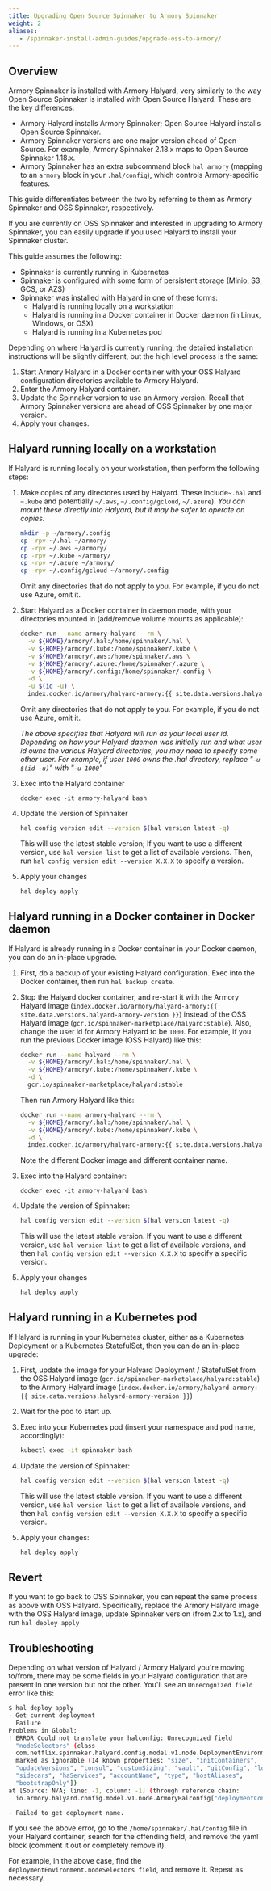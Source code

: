 ```yaml
---
title: Upgrading Open Source Spinnaker to Armory Spinnaker
weight: 2
aliases:
   - /spinnaker-install-admin-guides/upgrade-oss-to-armory/
---
```


## Overview

Armory Spinnaker is installed with Armory Halyard, very similarly to the way Open Source Spinnaker is installed with Open Source Halyard. These are the key differences:

* Armory Halyard installs Armory Spinnaker; Open Source Halyard installs Open Source Spinnaker.
* Armory Spinnaker versions are one major version ahead of Open Source. For example, Armory Spinnaker 2.18.x maps to Open Source Spinnaker 1.18.x.
* Armory Spinnaker has an extra subcommand block `hal armory` (mapping to an `armory` block in your `.hal/config`), which controls Armory-specific features.

This guide differentiates between the two by referring to them as Armory Spinnaker and OSS Spinnaker, respectively.

If you are currently on OSS Spinnaker and interested in upgrading to Armory Spinnaker, you can easily upgrade if you used Halyard to install your Spinnaker cluster.

This guide assumes the following:
* Spinnaker is currently running in Kubernetes
* Spinnaker is configured with some form of persistent storage (Minio, S3, GCS, or AZS)
* Spinnaker was installed with Halyard in one of these forms:
  * Halyard is running locally on a workstation
  * Halyard is running in a Docker container in Docker daemon (in Linux, Windows, or OSX)
  * Halyard is running in a Kubernetes pod

Depending on where Halyard is currently running, the detailed installation instructions will be slightly different, but the high level process is the same:

1. Start Armory Halyard in a Docker container with your OSS Halyard configuration directories available to Armory Halyard.
2. Enter the Armory Halyard container.
3. Update the Spinnaker version to use an Armory version. Recall that Armory Spinnaker versions are ahead of OSS Spinnaker by one major version.
4. Apply your changes.

## Halyard running locally on a workstation

If Halyard is running locally on your workstation, then perform the following steps:

1. Make copies of any directores used by Halyard. These include`~.hal` and `~.kube` and potentially `~/.aws`, `~/.config/gcloud`, `~/.azure`). *You can mount these directly into Halyard, but it may be safer to operate on copies.*

   ```bash
   mkdir -p ~/armory/.config
   cp -rpv ~/.hal ~/armory/
   cp -rpv ~/.aws ~/armory/
   cp -rpv ~/.kube ~/armory/
   cp -rpv ~/.azure ~/armory/
   cp -rpv ~/.config/gcloud ~/armory/.config
   ```
   Omit any directories that do not apply to you. For example, if you do not use Azure, omit it.

2. Start Halyard as a Docker container in daemon mode, with your directories mounted in (add/remove volume mounts as applicable):

   ```bash
   docker run --name armory-halyard --rm \
     -v ${HOME}/armory/.hal:/home/spinnaker/.hal \
     -v ${HOME}/armory/.kube:/home/spinnaker/.kube \
     -v ${HOME}/armory/.aws:/home/spinnaker/.aws \
     -v ${HOME}/armory/.azure:/home/spinnaker/.azure \
     -v ${HOME}/armory/.config:/home/spinnaker/.config \
     -d \
     -u $(id -u) \
     index.docker.io/armory/halyard-armory:{{ site.data.versions.halyard-armory-version }}
   ```

   Omit any directories that do not apply to you. For example, if you do not use Azure, omit it.

   _The above specifies that Halyard will run as your local user id. Depending on how your Halyard daemon was initially run and what user id owns the various Halyard directories, you may need to specify some other user. For example, if user `1000` owns the .hal directory, replace "`-u $(id -u)`" with "`-u 1000`"_

3. Exec into the Halyard container

   ```
   docker exec -it armory-halyard bash
   ```

4. Update the version of Spinnaker

   ```bash
   hal config version edit --version $(hal version latest -q)
   ```

   This will use the latest stable version; If you want to use a different version, use `hal version list` to get a list of available versions. Then, run `hal config version edit --version X.X.X` to specify a version.

5. Apply your changes

   ```bash
   hal deploy apply
   ```

## Halyard running in a Docker container in Docker daemon

If Halyard is already running in a Docker container in your Docker daemon, you can do an in-place upgrade.

1. First, do a backup of your existing Halyard configuration. Exec into the Docker container, then run `hal backup create`.

2. Stop the Halyard docker container, and re-start it with the Armory Halyard image (`index.docker.io/armory/halyard-armory:{{ site.data.versions.halyard-armory-version }}`) instead of the OSS Halyard image (`gcr.io/spinnaker-marketplace/halyard:stable`). Also, change the user id for Armory Halyard to be `1000`. For example, if you run the previous Docker image (OSS Halyard) like this:

   ```bash
   docker run --name halyard --rm \
     -v ${HOME}/armory/.hal:/home/spinnaker/.hal \
     -v ${HOME}/armory/.kube:/home/spinnaker/.kube \
     -d \
     gcr.io/spinnaker-marketplace/halyard:stable
   ```

   Then run Armory Halyard like this:

   ```bash
   docker run --name armory-halyard --rm \
     -v ${HOME}/armory/.hal:/home/spinnaker/.hal \
     -v ${HOME}/armory/.kube:/home/spinnaker/.kube \
     -d \
     index.docker.io/armory/halyard-armory:{{ site.data.versions.halyard-armory-version }}
   ```

    Note the different Docker image and different container name.

3. Exec into the Halyard container:

   ```
   docker exec -it armory-halyard bash
   ```

4. Update the version of Spinnaker:

   ```bash
   hal config version edit --version $(hal version latest -q)
   ```

   This will use the latest stable version. If you want to use a different version, use `hal version list` to get a list of available versions, and then `hal config version edit --version X.X.X` to specify a specific version.

5. Apply your changes

   ```bash
   hal deploy apply
   ```

## Halyard running in a Kubernetes pod

If Halyard is running in your Kubernetes cluster, either as a Kubernetes Deployment or a Kubernetes StatefulSet, then you can do an in-place upgrade:

1. First, update the image for your Halyard Deployment / StatefulSet from the OSS Halyard image (`gcr.io/spinnaker-marketplace/halyard:stable`) to the Armory Halyard image (`index.docker.io/armory/halyard-armory:{{ site.data.versions.halyard-armory-version }}`)

1. Wait for the pod to start up.

1. Exec into your Kubernetes pod (insert your namespace and pod name, accordingly):

   ```bash
   kubectl exec -it spinnaker bash
   ```

1. Update the version of Spinnaker:

   ```bash
   hal config version edit --version $(hal version latest -q)
   ```

   This will use the latest stable version. If you want to use a different version, use `hal version list` to get a list of available versions, and then `hal config version edit --version X.X.X` to specify a specific version.

1. Apply your changes:

   ```bash
   hal deploy apply
   ```

## Revert

If you want to go back to OSS Spinnaker, you can repeat the same process as above with OSS Halyard. Specifically, replace the Armory Halyard image with the OSS Halyard image, update Spinnaker version (from 2.x to 1.x), and run `hal deploy apply`

## Troubleshooting

Depending on what version of Halyard / Armory Halyard you're moving to/from, there may be some fields in your Halyard configuration that are present in one version but not the other. You'll see an `Unrecognized field` error like this:


```bash
$ hal deploy apply
- Get current deployment
  Failure
Problems in Global:
! ERROR Could not translate your halconfig: Unrecognized field
  "nodeSelectors" (class
  com.netflix.spinnaker.halyard.config.model.v1.node.DeploymentEnvironment), not
  marked as ignorable (14 known properties: "size", "initContainers",
  "updateVersions", "consul", "customSizing", "vault", "gitConfig", "location",
  "sidecars", "haServices", "accountName", "type", "hostAliases",
  "bootstrapOnly"])
at [Source: N/A; line: -1, column: -1] (through reference chain:
  io.armory.halyard.config.model.v1.node.ArmoryHalconfig["deploymentConfigurations"]->java.util.ArrayList[0]->com.netflix.spinnaker.halyard.config.model.v1.node.ArmoryDeploymentConfiguration["deploymentEnvironment"]->com.netflix.spinnaker.halyard.config.model.v1.node.DeploymentEnvironment["nodeSelectors"])

- Failed to get deployment name.
```

If you see the above error, go to the `/home/spinnaker/.hal/config` file in your Halyard container, search for the offending field, and remove the yaml block (comment it out or completely remove it). 

For example, in the above case, find the `deploymentEnvironment.nodeSelectors field`, and remove it. Repeat as necessary.
